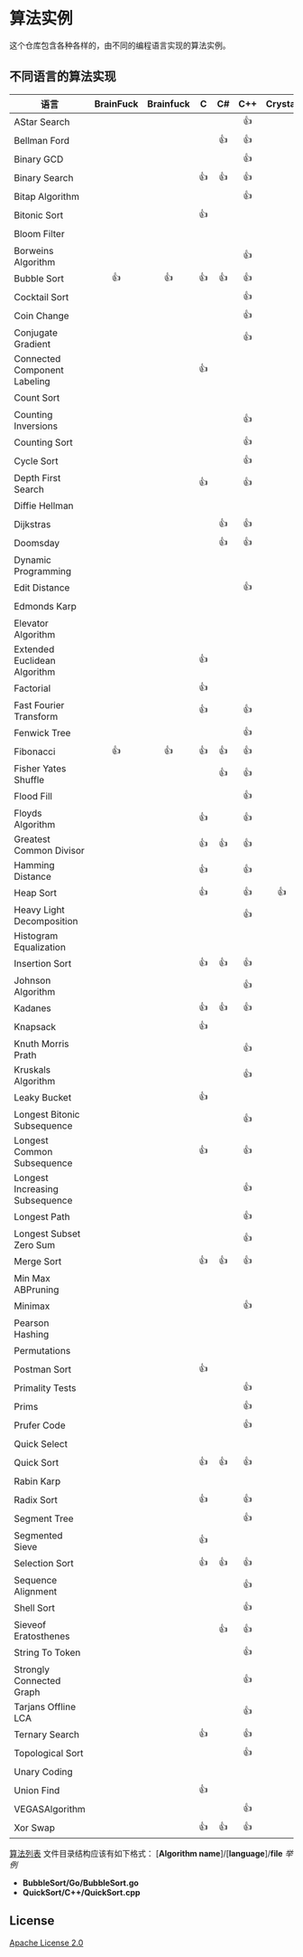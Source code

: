 # 算法实例
这个仓库包含各种各样的，由不同的编程语言实现的算法实例。
## 不同语言的算法实现


语言 | BrainFuck | Brainfuck | C | C# | C++ | Crystal | Go | Haskell | Java | JavaScript | Kotlin | Perl | Python | Racket | Ruby | Rust | Scala | Swift|
---|:---:|:---:|:---:|:---:|:---:|:---:|:---:|:---:|:---:|:---:|:---:|:---:|:---:|:---:|:---:|:---:|:---:|:---:|
AStar Search |   |   |   |   | :+1: |   |   |   |   |   |   |   | :+1: |   |   |   |   |  |
Bellman Ford |   |   |   | :+1: | :+1: |   |   | :+1: | :+1: |   |   |   | :+1: |   |   |   |   |  |
Binary GCD |   |   |   |   | :+1: |   |   | :+1: | :+1: |   |   |   | :+1: |   |   |   |   |  |
Binary Search |   |   | :+1: | :+1: | :+1: |   | :+1: |   | :+1: | :+1: | :+1: | :+1: | :+1: | :+1: | :+1: | :+1: | :+1: | :+1:|
Bitap Algorithm |   |   |   |   | :+1: |   |   |   |   |   |   |   | :+1: |   |   |   |   |  |
Bitonic Sort |   |   | :+1: |   |   |   |   |   | :+1: |   |   |   |   |   |   |   |   |  |
Bloom Filter |   |   |   |   |   |   |   |   |   |   |   |   | :+1: |   |   |   |   |  |
Borweins Algorithm |   |   |   |   | :+1: |   |   |   | :+1: |   |   |   | :+1: |   |   |   |   |  |
Bubble Sort | :+1: | :+1: | :+1: | :+1: | :+1: |   | :+1: |   | :+1: | :+1: |   | :+1: | :+1: |   | :+1: | :+1: | :+1: | :+1:|
Cocktail Sort |   |   |   |   | :+1: |   |   |   |   |   |   |   |   |   |   |   |   |  |
Coin Change |   |   |   |   | :+1: |   |   |   |   |   |   |   |   |   |   |   |   |  |
Conjugate Gradient |   |   |   |   | :+1: |   |   |   |   |   |   |   | :+1: |   |   |   |   |  |
Connected Component Labeling |   |   | :+1: |   |   |   |   |   |   |   |   |   |   |   |   |   |   |  |
Count Sort |   |   |   |   |   |   |   |   |   |   |   |   | :+1: |   |   |   |   |  |
Counting Inversions |   |   |   |   | :+1: |   |   |   | :+1: |   |   |   |   |   |   |   |   |  |
Counting Sort |   |   |   |   | :+1: |   |   |   | :+1: | :+1: |   |   | :+1: |   | :+1: |   |   | :+1:|
Cycle Sort |   |   |   |   | :+1: |   |   |   | :+1: |   |   |   | :+1: |   |   |   |   |  |
Depth First Search |   |   | :+1: |   | :+1: |   |   |   | :+1: | :+1: |   |   | :+1: |   | :+1: |   |   |  |
Diffie Hellman |   |   |   |   |   |   |   |   |   |   |   |   | :+1: |   |   |   |   |  |
Dijkstras |   |   |   | :+1: | :+1: |   | :+1: |   | :+1: | :+1: |   |   | :+1: |   |   |   |   |  |
Doomsday |   |   |   | :+1: | :+1: |   |   |   | :+1: | :+1: | :+1: |   | :+1: |   | :+1: |   |   | :+1:|
Dynamic Programming |   |   |   |   |   |   |   |   | :+1: |   |   |   |   |   |   |   |   |  |
Edit Distance |   |   |   |   | :+1: |   |   |   |   |   |   |   | :+1: |   |   |   |   | :+1:|
Edmonds Karp |   |   |   |   |   |   |   |   | :+1: |   |   |   |   |   |   |   |   |  |
Elevator Algorithm |   |   |   |   |   |   |   |   | :+1: |   |   |   |   |   |   |   |   |  |
Extended Euclidean Algorithm |   |   | :+1: |   |   |   |   |   |   |   |   |   |   |   |   |   |   |  |
Factorial |   |   | :+1: |   |   |   |   |   |   |   |   |   | :+1: |   |   |   |   |  |
Fast Fourier Transform |   |   | :+1: |   | :+1: |   |   |   | :+1: | :+1: |   |   | :+1: |   |   |   |   |  |
Fenwick Tree |   |   |   |   | :+1: |   |   |   |   |   |   |   |   |   |   |   |   |  |
Fibonacci | :+1: | :+1: | :+1: | :+1: | :+1: |   | :+1: | :+1: | :+1: | :+1: | :+1: |   | :+1: | :+1: | :+1: | :+1: | :+1: | :+1:|
Fisher Yates Shuffle |   |   |   | :+1: | :+1: |   |   |   | :+1: | :+1: |   |   | :+1: |   | :+1: |   |   |  |
Flood Fill |   |   |   |   | :+1: |   |   |   | :+1: |   |   |   | :+1: |   |   |   |   | :+1:|
Floyds Algorithm |   |   | :+1: |   | :+1: |   | :+1: |   | :+1: |   |   |   | :+1: |   |   |   |   |  |
Greatest Common Divisor |   |   | :+1: | :+1: | :+1: |   | :+1: |   | :+1: | :+1: | :+1: |   | :+1: |   | :+1: |   | :+1: |  |
Hamming Distance |   |   | :+1: |   | :+1: |   | :+1: |   | :+1: | :+1: |   |   | :+1: |   | :+1: |   |   |  |
Heap Sort |   |   | :+1: |   | :+1: | :+1: | :+1: |   | :+1: | :+1: |   |   | :+1: |   | :+1: |   |   |  |
Heavy Light Decomposition |   |   |   |   | :+1: |   |   |   |   |   |   |   |   |   |   |   |   |  |
Histogram Equalization |   |   |   |   |   |   |   |   | :+1: |   |   |   |   |   |   |   |   |  |
Insertion Sort |   |   | :+1: | :+1: | :+1: |   | :+1: |   | :+1: | :+1: | :+1: |   | :+1: |   | :+1: | :+1: | :+1: | :+1:|
Johnson Algorithm |   |   |   |   | :+1: |   |   |   |   |   |   |   | :+1: |   |   |   |   |  |
Kadanes |   |   | :+1: | :+1: | :+1: |   | :+1: |   | :+1: | :+1: |   |   | :+1: |   |   |   |   |  |
Knapsack |   |   | :+1: |   |   |   |   |   | :+1: |   |   |   |   |   |   |   |   |  |
Knuth Morris Prath |   |   |   |   | :+1: |   |   |   | :+1: |   |   |   | :+1: |   |   |   |   |  |
Kruskals Algorithm |   |   |   |   | :+1: |   |   |   | :+1: |   |   |   |   |   |   |   |   |  |
Leaky Bucket |   |   | :+1: |   |   |   |   |   |   |   |   |   |   |   |   |   |   |  |
Longest Bitonic Subsequence |   |   |   |   | :+1: |   |   |   |   |   |   |   |   |   |   |   |   |  |
Longest Common Subsequence |   |   | :+1: |   | :+1: |   |   |   | :+1: |   |   |   | :+1: |   | :+1: |   |   |  |
Longest Increasing Subsequence |   |   |   |   | :+1: |   |   |   | :+1: |   |   |   | :+1: |   |   |   |   |  |
Longest Path |   |   |   |   | :+1: |   |   |   |   |   |   |   | :+1: |   |   |   |   |  |
Longest Subset Zero Sum |   |   |   |   | :+1: |   |   |   |   |   |   |   |   |   |   |   |   |  |
Merge Sort |   |   | :+1: | :+1: | :+1: |   | :+1: | :+1: | :+1: | :+1: |   |   | :+1: |   | :+1: |   | :+1: | :+1:|
Min Max ABPruning |   |   |   |   |   |   |   |   | :+1: |   |   |   |   |   |   |   |   |  |
Minimax |   |   |   |   | :+1: |   |   |   |   |   |   |   |   |   |   |   |   |  |
Pearson Hashing |   |   |   |   |   |   |   |   | :+1: |   |   |   |   |   |   |   |   |  |
Permutations |   |   |   |   |   |   |   |   |   | :+1: |   |   | :+1: |   |   |   |   |  |
Postman Sort |   |   | :+1: |   |   |   |   |   |   |   |   |   |   |   |   |   |   |  |
Primality Tests |   |   |   |   | :+1: |   |   |   |   |   |   |   |   |   |   |   |   |  |
Prims |   |   |   |   | :+1: |   |   |   |   |   |   |   |   |   |   |   |   |  |
Prufer Code |   |   |   |   | :+1: |   |   |   |   |   |   |   |   |   |   |   |   |  |
Quick Select |   |   |   |   |   |   | :+1: |   | :+1: | :+1: |   |   | :+1: |   |   |   |   |  |
Quick Sort |   |   | :+1: | :+1: | :+1: |   | :+1: | :+1: | :+1: | :+1: | :+1: |   | :+1: |   | :+1: | :+1: |   | :+1:|
Rabin Karp |   |   |   |   |   |   |   |   | :+1: |   |   |   | :+1: |   |   |   |   |  |
Radix Sort |   |   | :+1: |   | :+1: |   |   |   | :+1: |   |   |   | :+1: |   |   |   |   |  |
Segment Tree |   |   |   |   | :+1: |   |   |   |   |   |   |   |   |   |   |   |   |  |
Segmented Sieve |   |   | :+1: |   |   |   |   |   | :+1: |   |   |   | :+1: |   |   |   |   |  |
Selection Sort |   |   | :+1: | :+1: | :+1: |   | :+1: |   | :+1: | :+1: |   |   | :+1: |   | :+1: | :+1: | :+1: |  |
Sequence Alignment |   |   |   |   | :+1: |   |   |   |   |   |   |   |   |   |   |   |   |  |
Shell Sort |   |   |   |   | :+1: |   |   |   | :+1: | :+1: |   |   | :+1: |   | :+1: |   |   |  |
Sieveof Eratosthenes |   |   |   | :+1: | :+1: |   |   | :+1: | :+1: | :+1: |   |   | :+1: |   |   |   |   |  |
String To Token |   |   |   |   | :+1: |   |   |   |   |   |   |   |   |   |   |   |   |  |
Strongly Connected Graph |   |   |   |   | :+1: |   |   |   |   |   |   |   |   |   |   |   |   |  |
Tarjans Offline LCA |   |   |   |   | :+1: |   |   |   |   |   |   |   |   |   |   |   |   |  |
Ternary Search |   |   | :+1: |   | :+1: |   |   |   | :+1: | :+1: |   |   | :+1: |   |   |   |   |  |
Topological Sort |   |   |   |   | :+1: |   |   |   | :+1: |   |   |   | :+1: |   |   |   |   |  |
Unary Coding |   |   |   |   |   |   |   |   | :+1: | :+1: |   |   | :+1: |   |   |   |   |  |
Union Find |   |   | :+1: |   |   |   |   |   | :+1: |   |   |   | :+1: |   |   |   |   |  |
VEGASAlgorithm |   |   |   |   | :+1: |   |   |   |   |   |   |   |   |   |   |   |   |  |
Xor Swap |   |   | :+1: | :+1: | :+1: |   |   |   | :+1: | :+1: |   |   | :+1: |   |   |   | :+1: | :+1:|

[算法列表](Algorithms.md)
文件目录结构应该有如下格式：
[**Algorithm name**]/[**language**]/**file**
*举例*
* **BubbleSort/Go/BubbleSort.go**
* **QuickSort/C++/QuickSort.cpp**
## License
[Apache License 2.0](LICENSE)

